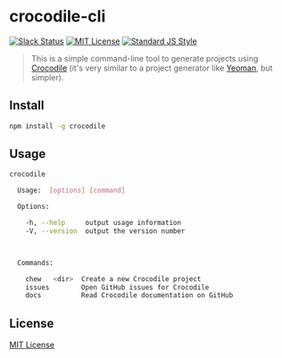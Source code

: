 
# crocodile-cli

[![Slack Status][slack-image]][slack-url]
[![MIT License][license-image]][license-url]
[![Standard JS Style][standard-image]][standard-url]

> This is a simple command-line tool to generate projects using [Crocodile][crocodile-url] (it's very similar to a project generator like [Yeoman][yeoman], but simpler).


## Install

```bash
npm install -g crocodile
```

## Usage

```bash
crocodile

  Usage:  [options] [command]

  Options:

    -h, --help     output usage information
    -V, --version  output the version number



  Commands:

    chew   <dir>  Create a new Crocodile project
    issues        Open GitHub issues for Crocodile
    docs          Read Crocodile documentation on GitHub
```


## License

[MIT License][license-url]


[license-image]: http://img.shields.io/badge/license-MIT-blue.svg?style=flat
[license-url]: LICENSE
[crocodile-url]: https://crocodilejs.com
[slack-image]: http://slack.crocodilejs.com/badge.svg
[slack-url]: http://slack.crocodilejs.com
[standard-image]: https://img.shields.io/badge/code%20style-standard%2Bes7-brightgreen.svg
[standard-url]: https://github.com/crocodilejs/eslint-config-crocodile
[eslint]: http://eslint.org/
[yeoman]: http://yeoman.io/
